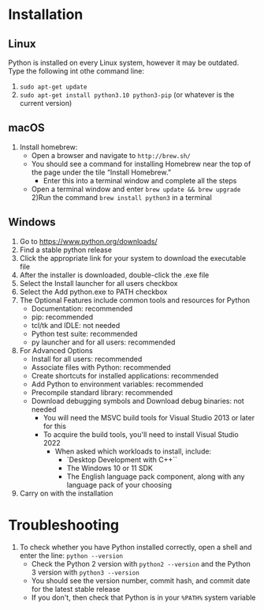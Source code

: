 # Installation
## Linux
Python is installed on every Linux system, however it may be outdated.
Type the following int othe command line:
1) `sudo apt-get update`
2) `sudo apt-get install python3.10 python3-pip` (or whatever is the current version)

## macOS
1) Install homebrew:
   * Open a browser and navigate to `http://brew.sh/`
   * You should see a command for installing Homebrew near the top of the page under the tile “Install Homebrew.”
     * Enter this into a terminal window and complete all the steps 
   * Open a terminal window and enter `brew update && brew upgrade`
2)Run the command `brew install python3` in a terminal

## Windows
1) Go to https://www.python.org/downloads/
2) Find a stable python release
3) Click the appropriate link for your system to download the executable file
4) After the installer is downloaded, double-click the .exe file
5) Select the Install launcher for all users checkbox
6) Select the Add python.exe to PATH checkbox
7) The Optional Features include common tools and resources for Python
   * Documentation: recommended
   * pip: recommended
   * tcl/tk and IDLE: not needed
   * Python test suite: recommended
   * py launcher and for all users: recommended
9) For Advanced Options
   * Install for all users: recommended
   * Associate files with Python: recommended
   * Create shortcuts for installed applications: recommended
   * Add Python to environment variables: recommended
   * Precompile standard library: recommended
   * Download debugging symbols and Download debug binaries: not needed
     * You will need the MSVC build tools for Visual Studio 2013 or later for this
     * To acquire the build tools, you'll need to install Visual Studio 2022
       * When asked which workloads to install, include:
         * `Desktop Development with C++``
         * The Windows 10 or 11 SDK
         * The English language pack component, along with any language pack of your choosing
10) Carry on with the installation

# Troubleshooting
1) To check whether you have Python installed correctly, open a shell and enter the line: `python --version`
   * Check the Python 2 version with `python2 --version` and the Python 3 version with `python3 --version`
   * You should see the version number, commit hash, and commit date for the latest stable release
   * If you don't, then check that Python is in your ``%PATH%`` system variable
